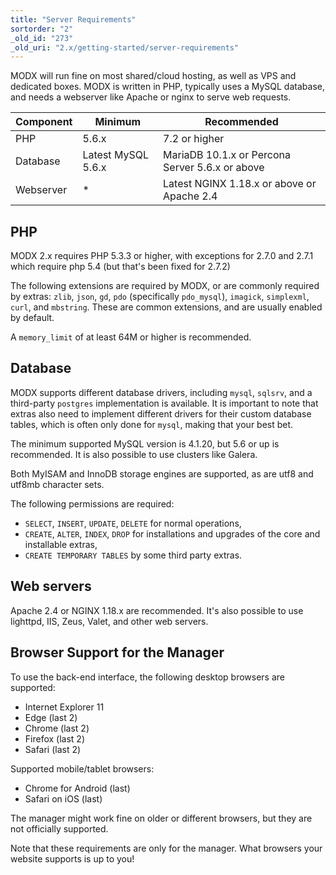 ```yaml
---
title: "Server Requirements"
sortorder: "2"
_old_id: "273"
_old_uri: "2.x/getting-started/server-requirements"
---
```


MODX will run fine on most shared/cloud hosting, as well as VPS and dedicated boxes. MODX is written in PHP, typically uses a MySQL database, and needs a webserver like Apache or nginx to serve web requests.

| Component | Minimum            | Recommended                                     |
| --------- | ------------------ | ----------------------------------------------- |
| PHP       | 5.6.x              | 7.2 or higher                                   |
| Database  | Latest MySQL 5.6.x | MariaDB 10.1.x or Percona Server 5.6.x or above |
| Webserver | *                  | Latest NGINX 1.18.x or above or Apache 2.4                         |


## PHP

MODX 2.x requires PHP 5.3.3 or higher, with exceptions for 2.7.0 and 2.7.1 which require php 5.4 (but that's been fixed for 2.7.2)

The following extensions are required by MODX, or are commonly required by extras: `zlib`, `json`, `gd`, `pdo` (specifically `pdo_mysql`), `imagick`, `simplexml`, `curl`, and `mbstring`. These are common extensions, and are usually enabled by default.

A `memory_limit` of at least 64M or higher is recommended.

## Database

MODX supports different database drivers, including `mysql`, `sqlsrv`, and a third-party `postgres` implementation is available. It is important to note that extras also need to implement different drivers for their custom database tables, which is often only done for `mysql`, making that your best bet.

The minimum supported MySQL version is 4.1.20, but 5.6 or up is recommended. It is also possible to use clusters like Galera.

Both MyISAM and InnoDB storage engines are supported, as are utf8 and utf8mb character sets.

The following permissions are required:

- `SELECT`, `INSERT`, `UPDATE`, `DELETE` for normal operations,
- `CREATE`, `ALTER`, `INDEX`, `DROP` for installations and upgrades of the core and installable extras,
- `CREATE TEMPORARY TABLES` by some third party extras.

## Web servers

Apache 2.4 or NGINX 1.18.x are recommended. It's also possible to use lighttpd, IIS, Zeus, Valet, and other web servers.

## Browser Support for the Manager

To use the back-end interface, the following desktop browsers are supported:

- Internet Explorer 11
- Edge (last 2)
- Chrome (last 2)
- Firefox (last 2)
- Safari (last 2)

Supported mobile/tablet browsers:

- Chrome for Android (last)
- Safari on iOS (last)

The manager might work fine on older or different browsers, but they are not officially supported.

Note that these requirements are only for the manager. What browsers your website supports is up to you!
